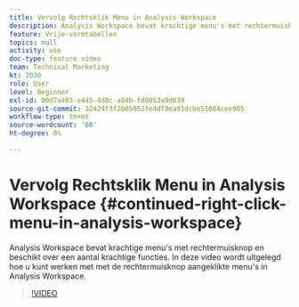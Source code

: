 ```yaml
---
title: Vervolg Rechtsklik Menu in Analysis Workspace
description: Analysis Workspace bevat krachtige menu's met rechtermuisknop en beschikt over een aantal krachtige functies. In deze video wordt uitgelegd hoe u kunt werken met met de rechtermuisknop aangeklikte menu's in Analysis Workspace.
feature: Vrije-vormtabellen
topics: null
activity: use
doc-type: feature video
team: Technical Marketing
kt: 2030
role: User
level: Beginner
exl-id: 00d7a403-e445-4d8c-a84b-fd0053a9d639
source-git-commit: 32424f3f2b05952fe4df9ea91dcbe51684cee905
workflow-type: tm+mt
source-wordcount: '66'
ht-degree: 0%

---
```


# Vervolg Rechtsklik Menu in Analysis Workspace {#continued-right-click-menu-in-analysis-workspace}

Analysis Workspace bevat krachtige menu&#39;s met rechtermuisknop en beschikt over een aantal krachtige functies. In deze video wordt uitgelegd hoe u kunt werken met met de rechtermuisknop aangeklikte menu&#39;s in Analysis Workspace.

>[!VIDEO](https://video.tv.adobe.com/v/23982/?quality=12)
